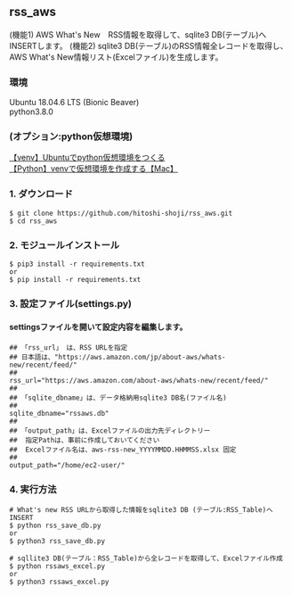 ## rss_aws

(機能1) AWS What's New　RSS情報を取得して、sqlite3 DB(テーブル)へINSERTします。
(機能2) sqlite3 DB(テーブル)のRSS情報全レコードを取得し、AWS What's New情報リスト(Excelファイル)を生成します。

### 環境
Ubuntu 18.04.6 LTS (Bionic Beaver)  
python3.8.0

### (オプション:python仮想環境)
[【venv】Ubuntuでpython仮想環境をつくる](https://qiita.com/komoto2020/items/9837455f8549e06016d8)  
[【Python】venvで仮想環境を作成する【Mac】](https://ymgsapo.com/2020/08/16/how-to-use-venv/)

### 1. ダウンロード
```
$ git clone https://github.com/hitoshi-shoji/rss_aws.git
$ cd rss_aws
```

### 2. モジュールインストール
```
$ pip3 install -r requirements.txt  
or
$ pip install -r requirements.txt
```

### 3. 設定ファイル(settings.py)
#### settingsファイルを開いて設定内容を編集します。
```
## 「rss_url」 は、RSS URLを指定
## 日本語は、"https://aws.amazon.com/jp/about-aws/whats-new/recent/feed/"  
##
rss_url="https://aws.amazon.com/about-aws/whats-new/recent/feed/"  
##
## 「sqlite_dbname」は、データ格納用sqlite3 DB名(ファイル名) 
##
sqlite_dbname="rssaws.db"  
##
## 「output_path」は、Excelファイルの出力先ディレクトリー
##  指定Pathは、事前に作成しておいてください
##  Excelファイル名は、aws-rss-new_YYYYMMDD.HHMMSS.xlsx 固定
##
output_path="/home/ec2-user/"
```

### 4. 実行方法
```
# What's new RSS URLから取得した情報をsqlite3 DB (テーブル:RSS_Table)へINSERT
$ python rss_save_db.py
or
$ python3 rss_save_db.py  

# sqllite3 DB(テーブル：RSS_Table)から全レコードを取得して、Excelファイル作成
$ python rssaws_excel.py
or
$ python3 rssaws_excel.py

```
